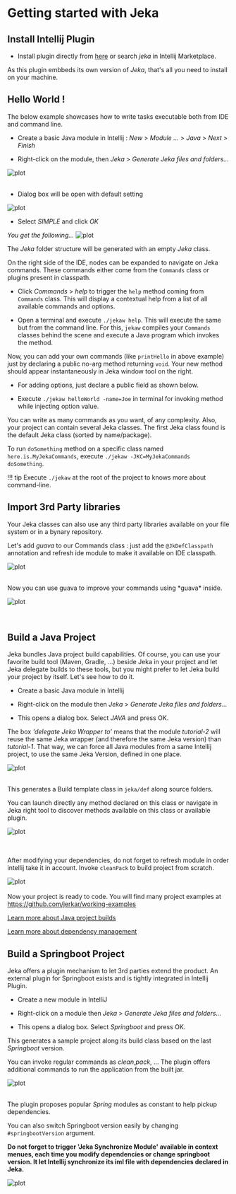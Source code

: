 # Getting started with Jeka

## Install Intellij Plugin <a name="install"></a>

* Install plugin directly from [here](https://plugins.jetbrains.com/plugin/13489-jeka)
or search _jeka_ in Intellij Marketplace.

As this plugin embbeds its own version of _Jeka_, that's all you need to install on your machine.

## Hello World ! <a name="helloworld"></a>

The below example showcases how to write tasks executable both from IDE and command line. 

* Create a basic Java module in Intellij : _New_ > _Module ..._ > _Java_ > _Next_ > _Finish_


* Right-click on the module, then _Jeka_ > _Generate Jeka files and folders..._

![plot](images/generate-jeka-files.png)
<br/><br/>
* Dialog box will be open with default setting

![plot](images/create-jeka-files.png)

* Select *SIMPLE* and click _OK_

_You get the following..._
![plot](images/scaffolded-1.png)


The _Jeka_ folder structure will be generated with an empty _Jeka_ class.

On the right side of the IDE, nodes can be expanded to navigate on Jeka commands. These commands either come from the `Commands` class or plugins present in classpath.

* Click _Commands_ > _help_ to trigger the `help` method coming from `Commands` class.
This will display a contextual help from a list of all available commands and options.
  
  
* Open a terminal and execute `./jekaw help`. This will execute the same but from the command line. For this, 
  `jekaw` compiles your `Commands` classes behind the scene and execute a Java program which invokes the method.


Now, you can add your own commands (like `printHello` in above example) just by declaring a public no-arg method returning `void`.
Your new method should appear instantaneously in Jeka window tool on the right.

* For adding options, just declare a public field as shown below.


* Execute `./jekaw helloWorld -name=Joe` in terminal for invoking method while injecting option value.

You can write as many commands as you want, of any complexity. Also, your project can contain several Jeka classes.
The first Jeka class found is the default Jeka class (sorted by name/package).

To run `doSomething` method on a specific class named `here.is.MyJekaCommands`, execute `./jekaw -JKC=MyJekaCommands doSomething`.

!!! tip
    Execute `./jekaw` at the root of the project to knows more about command-line.

## Import 3rd Party libraries <a name="import"></a>

Your Jeka classes can also use any third party libraries available on your file system or in a bynary repository.

Let's add *guava* to our Commands class : just add the `@JkDefClasspath` annotation and refresh ide module to 
make it available on IDE classpath.

![plot](images/import-guava.png)

<br/>
Now you can use guava to improve your commands using *guava* inside.

![plot](images/run-guava.png)

<br/>

## Build a Java Project <a name="java"></a>

Jeka bundles Java project build capabilities. Of course, you can use your favorite build tool (Maven, Gradle, ...) 
beside Jeka in your project and let Jeka delegate builds to these tools, but you might prefer to let Jeka build 
your project by itself. Let's see how to do it.

* Create a basic Java module in Intellij 


* Right-click on the module then _Jeka_ > _Generate Jeka files and folders..._


* This opens a dialog box. Select *JAVA* and press OK.

The box *'delegate Jeka Wrapper to'* means that the module *tutorial-2* will reuse the same Jeka wrapper 
(and therefore the same Jeka version) than *tutorial-1*. That way, we can force all Java modules from a same Intellij 
project, to use the same Jeka Version, defined in one place.

![plot](images/create-jeka-files-java.png)
<br/><br/>

This generates a Build template class in `jeka/def` along source folders.

You can launch directly any method declared on this class or navigate in Jeka right tool to discover methods available 
on this class or available plugin.

![plot](images/scaffolded-java.png)

<br/><br/>
After modifying your dependencies, do not forget to refresh module in order intellij take it in account.
Invoke `cleanPack` to build project from scratch.

![plot](images/refresh.png)
<br/><br/>
Now your project is ready to code. You will find many project examples at https://github.com/jerkar/working-examples

[Learn more about Java project builds](/reference-guide/build-library-project-build)

[Learn more about dependency management](/reference-guide/build-library-dependency-management)
<br/>

## Build a Springboot Project <a name="springboot"></a>

Jeka offers a plugin mechanism to let 3rd parties extend the product. An external plugin for Springboot 
exists and is tightly integrated in Intellij Plugin.

* Create a new module in IntelliJ


* Right-click on a module then _Jeka_ > _Generate Jeka files and folders..._


* This opens a dialog box. Select *Springboot* and press OK.

This generates a sample project along its build class based on the last *Springboot* version.

You can invoke regular commands as *clean*,*pack*, ... The plugin offers additional commands 
to run the application from the built jar.

![plot](images/scaffolded-springboot-1.png)
<br/><br/>

The plugin proposes popular _Spring_ modules as constant to help pickup dependencies.

You can also switch Springboot version easily by changing `#springbootVersion` argument.

**Do not forget to trigger 'Jeka Synchronize Module' available in context menues, each time you modify dependencies or change springboot version.
It let Intellij synchronize its iml file with dependencies declared in Jeka.**

![plot](images/scaffolded-springboot-2.png)

